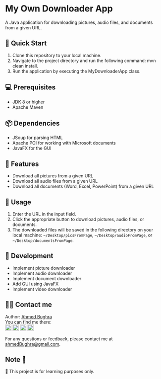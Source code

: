 # My Own Downloader App
 A Java application for downloading pictures, audio files, and documents from a given URL.

## 🚀 Quick Start

1. Clone this repository to your local machine.
2. Navigate to the project directory and run the following command: mvn clean install.
3. Run the application by executing the MyDownloaderApp class.

## 💻 Prerequisites
- JDK 8 or higher
- Apache Maven

##  📦  Dependencies

- JSoup for parsing HTML
- Apache POI for working with Microsoft documents
- JavaFX for the GUI

##  🌟 Features
- Download all pictures from a given URL
- Download all audio files from a given URL
- Download all documents (Word, Excel, PowerPoint) from a given URL

##  🤖 Usage

1. Enter the URL in the input field.
2. Click the appropriate button to download pictures, audio files, or documents.
3. The downloaded files will be saved in the following directory on your local machine: `~/Desktop/picsFromPage`, `~/Desktop/audioFromPage`, or `~/Desktop/documentsFromPage`.
## 🔨  Development

- Implement picture downloader
- Implement audio downloader
- Implement document downloader
- Add GUI using JavaFX
- Implement video downloader


## 👨‍💻 Contact me

Author: [Ahmed Bughra](https://www.linkedin.com/in/ahmed-bughra/)
</br>
You can find me there: </br>
[<img src='https://www.pngall.com/wp-content/uploads/2016/07/Linkedin-Download-PNG.png' alt='linkedin' height='20'>](https://www.linkedin.com/in/ahmed-bughra/) [<img src='https://cdn.jsdelivr.net/npm/simple-icons@3.0.1/icons/github.svg' alt='github' height='20'>](https://github.com/Uycoder)
[<img src='https://encrypted-tbn0.gstatic.com/images?q=tbn:ANd9GcRYcIooQ9bkjqGM1p-kwFPb0h4zZEVDzzRS3uhdg1sySKkvvNTE_wm5WTQWK36k7LH744w&usqp=CAU' alt='hackerrank' height='20'>](https://www.hackerrank.com/ahmedbughra) [<img src='https://upload.wikimedia.org/wikipedia/commons/thumb/e/ef/Stack_Overflow_icon.svg/768px-Stack_Overflow_icon.svg.png' alt='stackoverflow' height='20'>](https://stackoverflow.com/users/16111723/ahmad-ali)

For any questions or feedback, please contact me at ahmedBughra@gmail.com.

## Note 📌

👀 This project is for learning purposes only.

